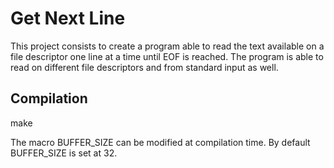 # Get Next Line
This project consists to create a program able to read the text available on a file descriptor one line at a time until EOF is reached.
The program is able to read on different file descriptors and from standard input as well.

## Compilation
make

The macro BUFFER_SIZE can be modified at compilation time. By default BUFFER_SIZE is set at 32.
